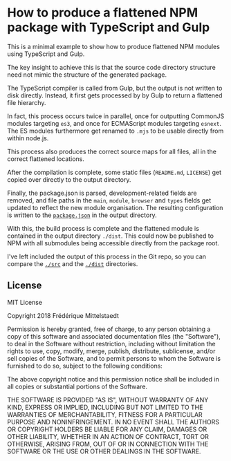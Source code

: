 # How to produce a flattened NPM package with TypeScript and Gulp

This is a minimal example to show how to produce flattened NPM modules using
TypeScript and Gulp.

The key insight to achieve this is that the source code directory structure need
not mimic the structure of the generated package.

The TypeScript compiler is called from Gulp, but the output is not written to
disk directly. Instead, it first gets processed by by Gulp to return a flattened
file hierarchy.

In fact, this process occurs twice in parallel, once for outputting CommonJS
modules targeting `es3`, and once for ECMAScript modules targeting `esnext`. The
ES modules furthermore get renamed to `.mjs` to be usable directly from within
node.js.

This process also produces the correct source maps for all files, all in the
correct flattened locations.

After the compilation is complete, some static files (`README.md`, `LICENSE`)
get copied over directly to the output directory.

Finally, the package.json is parsed, development-related fields are removed, and
file paths in the `main`, `module`, `browser` and `types` fields get updated to
reflect the new module organisation. The resulting configuration is written to
the [`package.json`](./dist/package.json) in the output directory.

With this, the build process is complete and the flattened module is contained
in the output directory `./dist`. This could now be published to NPM with all
submodules being accessible directly from the package root.

I've left included the output of this process in the Git repo, so you can
compare the [`./src`](./src "Source code directory") and the
[`./dist`](./dist "./dist") directories.

## License

MIT License

Copyright 2018 Frédérique Mittelstaedt

Permission is hereby granted, free of charge, to any person obtaining a copy of
this software and associated documentation files (the "Software"), to deal in
the Software without restriction, including without limitation the rights to
use, copy, modify, merge, publish, distribute, sublicense, and/or sell copies of
the Software, and to permit persons to whom the Software is furnished to do so,
subject to the following conditions:

The above copyright notice and this permission notice shall be included in all
copies or substantial portions of the Software.

THE SOFTWARE IS PROVIDED "AS IS", WITHOUT WARRANTY OF ANY KIND, EXPRESS OR
IMPLIED, INCLUDING BUT NOT LIMITED TO THE WARRANTIES OF MERCHANTABILITY, FITNESS
FOR A PARTICULAR PURPOSE AND NONINFRINGEMENT. IN NO EVENT SHALL THE AUTHORS OR
COPYRIGHT HOLDERS BE LIABLE FOR ANY CLAIM, DAMAGES OR OTHER LIABILITY, WHETHER
IN AN ACTION OF CONTRACT, TORT OR OTHERWISE, ARISING FROM, OUT OF OR IN
CONNECTION WITH THE SOFTWARE OR THE USE OR OTHER DEALINGS IN THE SOFTWARE.
